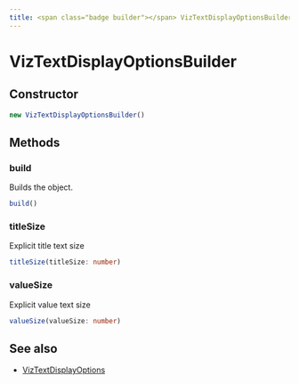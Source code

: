 ```yaml
---
title: <span class="badge builder"></span> VizTextDisplayOptionsBuilder
---
```

# <span class="badge builder"></span> VizTextDisplayOptionsBuilder

## Constructor

```typescript
new VizTextDisplayOptionsBuilder()
```
## Methods

### <span class="badge object-method"></span> build

Builds the object.

```typescript
build()
```

### <span class="badge object-method"></span> titleSize

Explicit title text size

```typescript
titleSize(titleSize: number)
```

### <span class="badge object-method"></span> valueSize

Explicit value text size

```typescript
valueSize(valueSize: number)
```

## See also

 * <span class="badge object-type-interface"></span> [VizTextDisplayOptions](./object-VizTextDisplayOptions.md)
